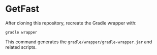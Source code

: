 # GetFast

After cloning this repository, recreate the Gradle wrapper with:

```
gradle wrapper
```

This command generates the `gradle/wrapper/gradle-wrapper.jar` and related scripts.
